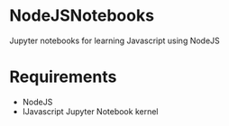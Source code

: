 # NodeJSNotebooks
Jupyter notebooks for learning Javascript using NodeJS

# Requirements
- NodeJS
- IJavascript Jupyter Notebook kernel

